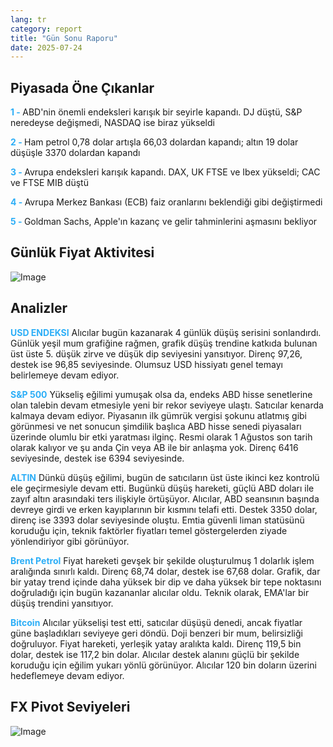 ```yaml
---
lang: tr
category: report
title: "Gün Sonu Raporu"
date: 2025-07-24
---
```



<h2>Piyasada Öne Çıkanlar</h2>
<strong style="color: #2caef7;">1 - </strong> ABD'nin önemli endeksleri karışık bir seyirle kapandı. DJ düştü, S&P neredeyse değişmedi, NASDAQ ise biraz yükseldi

<strong style="color: #2caef7;">2 - </strong> Ham petrol 0,78 dolar artışla 66,03 dolardan kapandı; altın 19 dolar düşüşle 3370 dolardan kapandı

<strong style="color: #2caef7;">3 - </strong> Avrupa endeksleri karışık kapandı. DAX, UK FTSE ve Ibex yükseldi; CAC ve FTSE MIB düştü

<strong style="color: #2caef7;">4 - </strong> Avrupa Merkez Bankası (ECB) faiz oranlarını beklendiği gibi değiştirmedi


<strong style="color: #2caef7;">5 - </strong> Goldman Sachs, Apple'ın kazanç ve gelir tahminlerini aşmasını bekliyor



<h2>Günlük Fiyat Aktivitesi</h2>
<img src="https://markleighedu.github.io/img/Jul-2025/24-Jul-2025/price.jpg" alt="Image"/>

<h2>Analizler</h2>
<strong style="color: #2caef7;">USD ENDEKSI</strong> Alıcılar bugün kazanarak 4 günlük düşüş serisini sonlandırdı. Günlük yeşil mum grafiğine rağmen, grafik düşüş trendine katkıda bulunan üst üste 5. düşük zirve ve düşük dip seviyesini yansıtıyor. Direnç 97,26, destek ise 96,85 seviyesinde. Olumsuz USD hissiyatı genel temayı belirlemeye devam ediyor.

<strong style="color: #2caef7;">S&P 500</strong> Yükseliş eğilimi yumuşak olsa da, endeks ABD hisse senetlerine olan talebin devam etmesiyle yeni bir rekor seviyeye ulaştı. Satıcılar kenarda kalmaya devam ediyor. Piyasanın ilk gümrük vergisi şokunu atlatmış gibi görünmesi ve net sonucun şimdilik başlıca ABD hisse senedi piyasaları üzerinde olumlu bir etki yaratması ilginç. Resmi olarak 1 Ağustos son tarih olarak kalıyor ve şu anda Çin veya AB ile bir anlaşma yok. Direnç 6416 seviyesinde, destek ise 6394 seviyesinde.

<strong style="color: #2caef7;">ALTIN</strong> Dünkü düşüş eğilimi, bugün de satıcıların üst üste ikinci kez kontrolü ele geçirmesiyle devam etti. Bugünkü düşüş hareketi, güçlü ABD doları ile zayıf altın arasındaki ters ilişkiyle örtüşüyor. Alıcılar, ABD seansının başında devreye girdi ve erken kayıplarının bir kısmını telafi etti. Destek 3350 dolar, direnç ise 3393 dolar seviyesinde oluştu. Emtia güvenli liman statüsünü koruduğu için, teknik faktörler fiyatları temel göstergelerden ziyade yönlendiriyor gibi görünüyor.

<strong style="color: #2caef7;">Brent Petrol</strong> Fiyat hareketi gevşek bir şekilde oluşturulmuş 1 dolarlık işlem aralığında sınırlı kaldı. Direnç 68,74 dolar, destek ise 67,68 dolar. Grafik, dar bir yatay trend içinde daha yüksek bir dip ve daha yüksek bir tepe noktasını doğruladığı için bugün kazananlar alıcılar oldu. Teknik olarak, EMA'lar bir düşüş trendini yansıtıyor.

<strong style="color: #2caef7;">Bitcoin</strong> Alıcılar yükselişi test etti, satıcılar düşüşü denedi, ancak fiyatlar güne başladıkları seviyeye geri döndü. Doji benzeri bir mum, belirsizliği doğruluyor. Fiyat hareketi, yerleşik yatay aralıkta kaldı. Direnç 119,5 bin dolar, destek ise 117,2 bin dolar. Alıcılar destek alanını güçlü bir şekilde koruduğu için eğilim yukarı yönlü görünüyor. Alıcılar 120 bin doların üzerini hedeflemeye devam ediyor.



<h2>FX Pivot Seviyeleri</h2>
<img src="https://markleighedu.github.io/img/Jul-2025/24-Jul-2025/pivot.jpg" alt="Image"/>